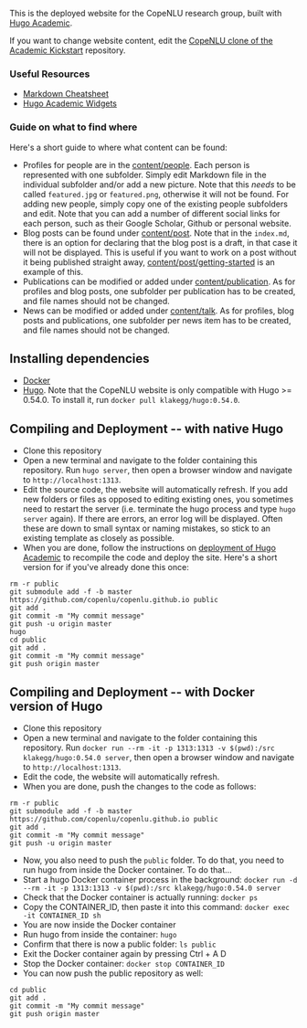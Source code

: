 This is the deployed website for the CopeNLU research group, built with [Hugo Academic](https://sourcethemes.com/academic). 

If you want to change website content, edit the [CopeNLU clone of the Academic Kickstart](https://github.com/copenlu/academic-kickstart) repository.


### Useful Resources

- [Markdown Cheatsheet](https://github.com/adam-p/markdown-here/wiki/Markdown-Cheatsheet)
- [Hugo Academic Widgets](https://sourcethemes.com/academic/docs/widgets/) 


### Guide on what to find where

Here's a short guide to where what content can be found:

- Profiles for people are in the [content/people](https://github.com/copenlu/academic-kickstart/tree/master/content/people]folder). Each person is represented with one subfolder. Simply edit Markdown file in the individual subfolder and/or add a new picture. Note that this *needs* to be called `featured.jpg` or `featured.png`, otherwise it will not be found. For adding new people, simply copy one of the existing people subfolders and edit. Note that you can add a number of different social links for each person, such as their Google Scholar, Github or personal website.
- Blog posts can be found under [content/post](https://github.com/copenlu/academic-kickstart/tree/master/content/post). Note that in the `index.md`, there is an option for declaring that the blog post is a draft, in that case it will not be displayed. This is useful if you want to work on a post without it being published straight away, [content/post/getting-started](https://github.com/copenlu/academic-kickstart/tree/master/content/post/getting-started) is an example of this.
- Publications can be modified or added under [content/publication](https://github.com/copenlu/academic-kickstart/tree/master/content/publication). As for profiles and blog posts, one subfolder per publication has to be created, and file names should not be changed.
- News can be modified or added under [content/talk](https://github.com/copenlu/academic-kickstart/tree/master/content/talks). As for profiles, blog posts and publications, one subfolder per news item has to be created, and file names should not be changed.


## Installing dependencies

- [Docker](https://www.docker.com/)
- [Hugo](https://gohugo.io/). Note that the CopeNLU website is only compatible with Hugo >= 0.54.0. To install it, run `docker pull klakegg/hugo:0.54.0`.

## Compiling and Deployment -- with native Hugo
- Clone this repository
- Open a new terminal and navigate to the folder containing this repository. Run `hugo server`, then open a browser window and navigate to `http://localhost:1313`.
- Edit the source code, the website will automatically refresh. If you add new folders or files as opposed to editing existing ones, you sometimes need to restart the server (i.e. terminate the hugo process and type `hugo server` again). If there are errors, an error log will be displayed. Often these are down to small syntax or naming mistakes, so stick to an existing template as closely as possible.
- When you are done, follow the instructions on [deployment of Hugo Academic](https://sourcethemes.com/academic/docs/deployment/) to recompile the code and deploy the site. Here's a short version for if you've already done this once:

```
rm -r public
git submodule add -f -b master https://github.com/copenlu/copenlu.github.io public
git add .
git commit -m "My commit message"
git push -u origin master
hugo
cd public
git add .
git commit -m "My commit message"
git push origin master
```
## Compiling and Deployment -- with Docker version of Hugo
- Clone this repository
- Open a new terminal and navigate to the folder containing this repository. Run `docker run --rm -it -p 1313:1313 -v $(pwd):/src klakegg/hugo:0.54.0 server`, then open a browser window and navigate to `http://localhost:1313`.
- Edit the code, the website will automatically refresh.
- When you are done, push the changes to the code as follows:
```
rm -r public
git submodule add -f -b master https://github.com/copenlu/copenlu.github.io public
git add .
git commit -m "My commit message"
git push -u origin master
```
- Now, you also need to push the `public` folder. To do that, you need to run hugo from inside the Docker container. To do that...
- Start a hugo Docker container process in the background: `docker run -d --rm -it -p 1313:1313 -v $(pwd):/src klakegg/hugo:0.54.0 server`
- Check that the Docker container is actually running: `docker ps`
- Copy the CONTAINER_ID, then paste it into this command: `docker exec -it CONTAINER_ID sh`
- You are now inside the Docker container
- Run hugo from inside the container: `hugo`
- Confirm that there is now a public folder: `ls public`
- Exit the Docker container again by pressing Ctrl + A D
- Stop the Docker container: `docker stop CONTAINER_ID`
- You can now push the public repository as well:
```
cd public
git add .
git commit -m "My commit message"
git push origin master
```
